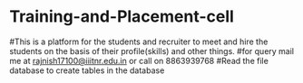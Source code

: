# Training-and-Placement-cell
#This is a platform for the students and recruiter to meet and hire the students on the basis of their profile(skills) and other things.
#for query mail me at rajnish17100@iiitnr.edu.in    or call on 8863939768
#Read the file database to create tables in the database
